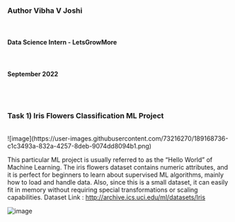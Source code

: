<h3>Author  Vibha V Joshi</h3><br/>
<h4>Data Science Intern - LetsGrowMore</h4> </br>
<h4>September 2022</h4> </br>
</br>


<h3>Task 1) Iris Flowers Classification ML Project </h3> </br>
![image](https://user-images.githubusercontent.com/73216270/189168736-c1c3493a-832a-4257-8deb-9074dd8094b1.png)

This particular ML project is usually referred to as the “Hello World” of Machine Learning. The iris flowers dataset contains numeric attributes, and it is perfect for beginners to learn about supervised ML algorithms, mainly how to load and handle data. Also, since this is a small dataset, it can easily fit in memory without requiring special transformations or scaling capabilities.
Dataset Link : http://archive.ics.uci.edu/ml/datasets/Iris

![image](https://user-images.githubusercontent.com/73216270/189167998-e2792e4d-d5a1-4b9c-b37f-b8d19e37baba.png)
